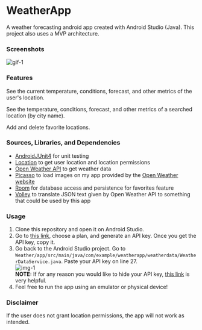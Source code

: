 # WeatherApp
A weather forecasting android app created with Android Studio (Java). This project also uses a MVP architecture. 

### Screenshots
![gif-1](https://user-images.githubusercontent.com/85015271/177485442-2ca423c1-5755-4286-988e-abf9547b72cc.gif)

### Features
See the current temperature, conditions, forecast, and other metrics of the user's location.

See the temperature, conditions, forecast, and other metrics of a searched location (by city name). 

Add and delete favorite locations.

### Sources, Libraries, and Dependencies
- [AndroidJUnit4](https://developer.android.com/reference/androidx/test/runner/AndroidJUnit4) for unit testing
- [Location](https://developer.android.com/reference/android/location/package-summary) to get user location and location permissions
- [Open Weather API](https://openweathermap.org/api) to get weather data
- [Picasso](https://github.com/square/picasso) to load images on my app provided by the [Open Weather website](https://openweathermap.org/weather-conditions)
- [Room](https://developer.android.com/jetpack/androidx/releases/room) for database access and persistence for favorites feature
- [Volley](https://google.github.io/volley/) to translate JSON text given by Open Weather API to something that could be used by this app

### Usage
1. Clone this repository and open it on Android Studio. 
2. Go to [this link](https://openweathermap.org/price#weather), choose a plan, and generate an API key. Once you get the API key, copy it.
3. Go back to the Android Studio project. Go to `Weather/app/src/main/java/com/example/weatherapp/weatherdata/WeatherDataService.java`. Paste your API key on line 27.     
![img-1](https://user-images.githubusercontent.com/85015271/177504197-6436aa6b-97ea-47a5-98e0-b948a4e5ee44.PNG)    
<strong>NOTE:</strong> If for any reason you would like to hide your API key, [this link](https://gist.github.com/loftywaif002/f2ebe2024ad73d6a579285dcba250465) is very helpful.   
4. Feel free to run the app using an emulator or physical device!

### Disclaimer
If the user does not grant location permissions, the app will not work as intended.



